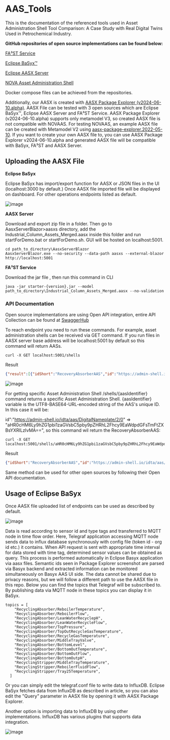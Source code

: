 # AAS_Tools
This is the documentation of the referenced tools used in Asset Administration Shell Tool Comparison: A Case Study with Real Digital Twins Used in Petrochemical Industry.

**GitHub repositories of open source implementations can be found below:**

[FA³ST Service](https://github.com/FraunhoferIOSB/FAAAST-Service)

[Eclipse BaSyx™](https://github.com/eclipse-basyx)

[Eclipse AASX Server](https://github.com/eclipse-aaspe/server)

[NOVA Asset Administration Shell](https://gitlab.com/novaas/catalog/nova-school-of-science-and-technology/novaas)


Docker compose files can be achieved from the repositories.

Additionally, our AASX is created with [AASX Package Explorer (v2024-06-10.alpha)](https://github.com/eclipse-aaspe/package-explorer/releases/tag/v2024-06-10.alpha). AASX File can be tested with 3 open sources which are Eclipse BaSyx™, Eclipse AASX Server and FA³ST Service.
AASX Package Explorer (v2024-06-10.alpha) supports only metamodel V3, so created AASX file is not compatible with NOVAAS. For testing NOVAAS, an example AASX file can be created with Metamodel V2 using [aasx-package-explorer.2022-05-10](https://github.com/admin-shell-io/aasx-package-explorer/releases/tag/v2022-05-10). If you want to create your own AASX file to, you can use AASX Package Explorer v2024-06-10.alpha and generated AASX file will be compatible with BaSyx, FA³ST and AASX Server.

## **Uploading the AASX File**

**Eclipse BaSyx**

Eclipse BaSyx has import/export function for AASX or JSON files in the UI (localhost:3000 by default.) Once AASX file imported file will be displayed on dashboard. For other operations endpoints listed as default.

![image](https://github.com/user-attachments/assets/c32f3a25-4e73-428c-b36a-5d43788196e0)


**AASX Server**

Download and export zip file in a folder. Then go to AasxServerBlazor>aasxs directory, add the Industrial_Column_Assets_Merged.aasx inside this folder and run startForDemo.bat or startForDemo.sh. GUI will be hosted on localhost:5001.
```
cd path_to_directory\AasxServerBlazor
AasxServerBlazor.exe --no-security --data-path aasxs --external-blazor http://localhost:5001
```


**FA³ST Service**

Download the jar file , then run this command in  CLI
```
java -jar starter-{version}.jar --model path_to_directory\Industrial_Column_Assets_Merged.aasx --no-validation
```

### API Documentation

Open source implementations are using Open API integration, entire API Collection can be found at [SwaggerHub](https://app.swaggerhub.com/apis/Plattform_i40/Entire-API-Collection/V3.0.1)

To reach endpoint you need to run these commands. For example, asset administration shells can be received via GET command. If you run files in AASX server base address will be localhost:5001 by default so this command will return AASs.
```
curl -X GET localhost:5001/shells
```
Result
```json
{"result":[{"idShort":"RecoveryAbsorberAAS","id":"https://admin-shell.io/idta/aas/DigitalNameplate/2/0","assetInformation":{"assetKind":"Type","globalAssetId":"https://admin-shell.io/idta/asset/DigitalNameplate/2/0","assetType":"Type"},"submodels":[{"type":"ModelReference","keys":[{"type":"Submodel","value":"https://admin-shell.io/idta/SubmodelTemplate/DigitalNameplate/2/0"}]},{"type":"ModelReference","keys":[{"type":"Submodel","value":"https://admin-shell.io/ZVEI/TechnicalData/Submodel/1/2"}]},{"type":"ModelReference","keys":[{"type":"Submodel","value":"https://admin-shell.io/idta/SubmodelTemplate/TimeSeries/1/1"}]}],"modelType":"AssetAdministrationShell"},{"idShort":"RecoveryStripperAAS","id":"https://admin-shell.io/idta/aas/DigitalNameplate/2/0","assetInformation":{"assetKind":"Type","globalAssetId":"https://admin-shell.io/idta/asset/DigitalNameplate/2/0","assetType":"Type"},"submodels":[{"type":"ModelReference","keys":[{"type":"Submodel","value":"https://admin-shell.io/idta/SubmodelTemplate/DigitalNameplate/2/0"}]},{"type":"ModelReference","keys":[{"type":"Submodel","value":"https://admin-shell.io/ZVEI/TechnicalData/Submodel/1/2"}]},{"type":"ModelReference","keys":[{"type":"Submodel","value":"https://admin-shell.io/idta/SubmodelTemplate/TimeSeries/1/1"}]}],"modelType":"AssetAdministrationShell"}],"paging_metadata":{}}
```

![image](https://github.com/user-attachments/assets/d6a0bb50-ca52-4f47-8ee6-2f4951019bce)

For getting specific Asset Administration Shell /shells/{aasIdentifier} command returns a specific Asset Administration Shell. {aasIdentifier} variable is the UTF8-BASE64-URL-encoded string of the AAS's unique ID. In this case it will be:

id":"https://admin-shell.io/idta/aas/DigitalNameplate/2/0"  =>  "aHR0cHM6Ly9hZG1pbi1zaGVsbC5pby9pZHRhL2Fhcy9EaWdpdGFsTmFtZXBsYXRlLzIvMA==", so this command wil return the RecoveryAbsorberAAS:
```
curl -X GET localhost:5001/shells/aHR0cHM6Ly9hZG1pbi1zaGVsbC5pby9pZHRhL2Fhcy9EaWdpdGFsTmFtZXBsYXRlLzIvMA==
```
Result
```json
{"idShort":"RecoveryAbsorberAAS","id":"https://admin-shell.io/idta/aas/DigitalNameplate/2/0","assetInformation":{"assetKind":"Type","globalAssetId":"https://admin-shell.io/idta/asset/DigitalNameplate/2/0","assetType":"Type"},"submodels":[{"type":"ModelReference","keys":[{"type":"Submodel","value":"https://admin-shell.io/idta/SubmodelTemplate/DigitalNameplate/2/0"}]},{"type":"ModelReference","keys":[{"type":"Submodel","value":"https://admin-shell.io/ZVEI/TechnicalData/Submodel/1/2"}]},{"type":"ModelReference","keys":[{"type":"Submodel","value":"https://admin-shell.io/idta/SubmodelTemplate/TimeSeries/1/1"}]}],"modelType":"AssetAdministrationShell"}
```
Same method can be used for other open sources by following their Open API documentation.

## Usage of Eclipse BaSyx

Once AASX file uploaded list of endpoints can be used as described by default.

![image](https://github.com/user-attachments/assets/2e39d891-f9b1-4209-a8be-317c35d5ddfd)

Data is read  according to sensor id and type tags and transferred to MQTT node in time flow order. Here, Telegraf application accessing MQTT node sends data to influx database synchronously with config file (token id - org id etc.) it contains. When API request is sent with appropriate time interval for data stored with time tag, determined sensor values can be obtained as query. This process is performed automatically in Eclipse Basyx application via aasx files. Semantic ids seen in Package Explorer screenshot are parsed via Basyx backend and extracted information can be monitored simultaneously on Basyx AAS UI side. 
The data cannot be shared due to privacy reasons, but we will follow a different path to use the AASX file in this repo. Below you can find the topics that Telegraf will be subscribed to. By publishing data via MQTT node in these topics you can display it in BaSyx.
```
topics = [
    "RecyclingAbsorber/ReboilerTemperature",
    "RecyclingAbsorber/ReboilerFlow",
    "RecyclingAbsorber/LeanWaterRecyclepH",
    "RecyclingAbsorber/LeanWaterRecycleFlow",
    "RecyclingAbsorber/TopPressure",
    "RecyclingAbsorber/TopOutRecycleGasTemperature",
    "RecyclingAbsorber/RecycleGasTemperature",
    "RecyclingAbsorber/MiddleTrayValve",
    "RecyclingAbsorber/BottomLevel",
    "RecyclingAbsorber/BottomOutTemperature",
    "RecyclingAbsorber/BottomOutFlow",
    "RecyclingAbsorber/BottomOutpH",
    "RecyclingStripper/MiddleTrayTemperature",
    "RecyclingStripper/ReboilerFluidFlow",
    "RecyclingStripper/Tray25Temperature",
  ]
```

Or you can simply edit the telegraf.conf file to write data to InfluxDB. Eclipse BaSyx fetches data from InfluxDB as described in article, so you can also edit the "Query" parameter in AASX file by opening it with AASX Package Explorer. 

Another option is importing data to InfluxDB by using other implementations. InfluxDB has various plugins that supports data integration.

![image](https://github.com/user-attachments/assets/a1a4b572-8f7b-4f2f-a2ad-6118408deae9)









